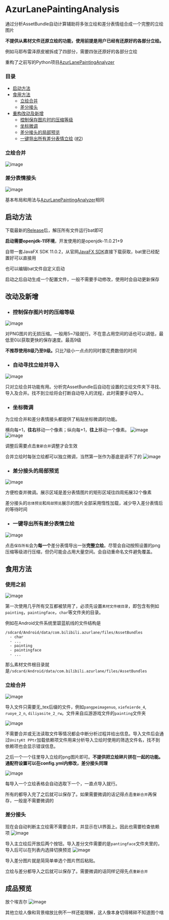 # AzurLanePaintingAnalysis
通过分析AssetBundle自动计算辅助将多张立绘和差分表情组合成一个完整的立绘图片

**不提供从素材文件还原立绘的功能，使用前提是用户已经有还原好的各部分立绘。**

例如马耶布雷泽原皮被拆成了四部分，需要四张还原好的各部分立绘


重构了之前写的Python项目[AzurLanePaintingAnalyzer](https://github.com/Deficuet/AzurLanePaintingAnalyzer)

### 目录

- [启动方法](#启动方法)
- [食用方法](#食用方法)
  - [立绘合并](#立绘合并)
  - [差分接头](#差分接头)
- [重构改动及新增](#改动及新增)
  - [控制保存图片时的压缩等级](#控制保存图片时的压缩等级)
  - [坐标微调](#坐标微调)
  - [差分接头的局部预览](#差分接头的局部预览)
  - [一键导出所有差分表情立绘](#一键导出所有差分表情立绘)  ([#2](https://github.com/Deficuet/AzurLanePaintingAnalysis-Kt/issues/2))

### 立绘合并
![image](https://github.com/Deficuet/AzurLanePaintingAnalysis-Kt/assets/36525579/4ae3fca1-a0d6-4a47-baeb-8277972e4208)

### 差分表情接头
![image](https://github.com/Deficuet/AzurLanePaintingAnalysis-Kt/assets/36525579/981e47cb-2774-4e9a-a794-ba1b80df6cd7)

基本布局和用法与[AzurLanePaintingAnalyzer](https://github.com/Deficuet/AzurLanePaintingAnalyzer)相同

## 启动方法
下载最新的[Release](https://github.com/Deficuet/AzurLanePaintingAnalysis-Kt/releases)后，解压所有文件运行bat即可

<b>启动需要openjdk-11环境</b>，开发使用的是openjdk-11.0.21+9

自带一套JavaFX SDK 11.0.2，从官网[JavaFX SDK](https://gluonhq.com/products/javafx/)直接下载获取，bat里已经配置好可以直接用

也可以编辑bat文件自定义启动

启动之后自动生成一个配置文件，一般不需要手动修改，使用时会自动更新保存

## 改动及新增
- ### 控制保存图片时的压缩等级
![image](https://user-images.githubusercontent.com/36525579/163660015-59cb2b4c-4055-4e13-aa92-2021dc260ac1.png)

对PNG图片的无损压缩。一般用5~7级就行。不在意占用空间的话也可以调低，最低至0以获取更快的保存速度。最高9级

<b>不推荐使用8级乃至9级。</b>只比7级小一点点的同时要花费数倍的时间

- ### 自动寻找立绘并导入
![image](https://user-images.githubusercontent.com/36525579/209576558-75ed5654-b567-4e25-bb6e-9a4e24728063.png)

只对立绘合并功能有用。分析完AssetBundle后自动在设置的立绘文件夹下寻找、导入及合并。找不到立绘将会打断自动导入的流程，此时需要手动导入。

- ### 坐标微调
为立绘合并和差分表情接头都提供了粘贴坐标微调的功能。

横向每+1，**往右**移动一个像素；纵向每+1，**往上**移动一个像素。
![image](https://user-images.githubusercontent.com/36525579/163660673-c7406669-f57a-48c5-b6ed-52b0594b20ee.png)
![image](https://user-images.githubusercontent.com/36525579/163660720-69962908-226c-4a16-8479-2af10d8b6591.png)

调整后需要点击`重新合并`调整才会生效

合并立绘时每张立绘都可以独立微调，当然第一张作为基底是调不了的
![image](https://user-images.githubusercontent.com/36525579/163660931-806ca73e-def3-49f7-ac7b-a33a3dc812e8.png)

- ### 差分接头的局部预览
![image](https://user-images.githubusercontent.com/36525579/163661090-7a2d4588-59c8-4389-ad5e-adaa3a380f60.png)

方便检查并微调。展示区域是差分表情图片的矩形区域往四周拓展32个像素

差分接头的`总体预览`和`局部预览`展示的图片全部采用惰性加载，减少导入差分表情后的等待时间

- ### 一键导出所有差分表情立绘
![image](https://github.com/Deficuet/AzurLanePaintingAnalysis-Kt/assets/36525579/47f7637b-3891-4353-ba0c-924f98312de8)

点击`保存所有`会为**每一个**差分表情导出一张**完整立绘**。尽管会自动按照设置的png压缩等级进行压缩，但仍可能会占用大量空间。会自动重命名文件避免覆盖。

## 食用方法

### 使用之前

![image](https://github.com/Deficuet/AzurLanePaintingAnalysis-Kt/assets/36525579/d3a6b5f8-9a56-43ad-9725-b81e9212e62c)

第一次使用几乎所有交互都被禁用了，必须先设置`素材文件根目录`，即包含有例如`painting`，`paintingface`，`char`等文件夹的目录。

例如在Android文件系统里碧蓝航线的文件结构是
```
/sdcard/Android/data/com.bilibili.azurlane/files/AssetBundles
  - char
  - ...
  - painting
  - paintingface
  - ...
```
那么素材文件根目录就是`/sdcard/Android/data/com.bilibili.azurlane/files/AssetBundles`

### 立绘合并
![image](https://user-images.githubusercontent.com/36525579/163661419-df0c3f6d-65b4-4827-b1b2-7c646615ace7.png)

导入文件只需要无_tex后缀的文件，例如`pangpeimagenuo`, `xiefeierde_4`, `ruoye_2_n`, `diliyasite_2_rw`。文件来自瓜游游戏文件的`painting`文件夹

![image](https://user-images.githubusercontent.com/36525579/163661590-0e1f4415-749e-411e-81f7-5d7475c9ae0b.png)

不需要合并或无法读取文件等情况都会中断分析过程并给出信息。导入文件后会通过`UnityKt PPtr`加载依赖项文件用来分析导入立绘时使用的筛选文件名，找不到依赖项也会显示错误信息。

之后一个一个往里导入立绘的png图片即可。**不提供把立绘碎片拼在一起的功能。通配符设置可以在config.yml内修改，差分接头同理**

![image](https://user-images.githubusercontent.com/36525579/163661671-dcb12c8d-0c81-4e05-bc00-954dc15997f3.png)

每导入一个立绘表格会自动选取下一个，一直点导入就行。

所有的都导入完了之后就可以保存了。如果需要微调的话记得点击`重新合并`再保存，一般是不需要微调的

### 差分接头
现在会自动判断主立绘需不需要合并，并显示在UI界面上。因此也需要检查依赖项
![image](https://user-images.githubusercontent.com/36525579/163661853-1588a80e-bf7d-4cab-bbb1-f39030d1e397.png)

导入主立绘后开放后两个按钮。导入差分文件需要的是`pantingface`文件夹里的，导入后可以在列表内选择切换预览
![image](https://user-images.githubusercontent.com/36525579/163662005-23338c17-161b-45ad-8b0a-e70385dc4ef4.png)

导入差分图片就是简简单单选个图片然后粘贴。

立绘与差分都导入之后就可以保存了。需要微调的话同样记得先点`重新合并`

## 成品预览
放个埃吉尔
![image](https://github.com/Deficuet/AzurLanePaintingAnalysis-Kt/assets/36525579/0983157c-8f4f-4d59-bc60-d57c63fd8cb4)

其他立绘人像和背景缩放比例不一样还能理解，这人像本身切得稀碎不知道图个啥
